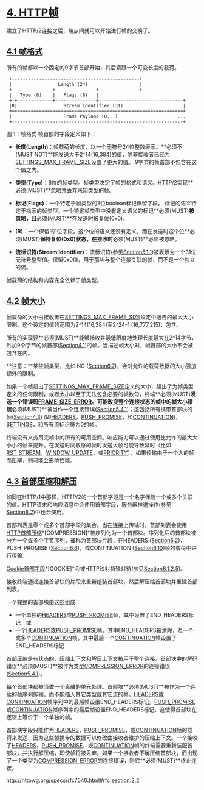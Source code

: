 # [4. HTTP帧](http://httpwg.org/specs/rfc7540.html#FramingLayer)
建立了HTTP/2连接之后，端点间就可以开始进行帧的交换了。

## [4.1 帧格式](http://httpwg.org/specs/rfc7540.html#FrameHeader)
所有的帧都以一个固定的9字节首部开始，其后紧跟一个可变长度的载荷。
```
 +-----------------------------------------------+
 |                 Length (24)                   |
 +---------------+---------------+---------------+
 |   Type (8)    |   Flags (8)   |
 +-+-------------+---------------+-------------------------------+
 |R|                 Stream Identifier (31)                      |
 +=+=============================================================+
 |                   Frame Payload (0...)                      ...
 +---------------------------------------------------------------+
```
图 1：帧格式
帧首部的字段定义如下：
* **长度(Length)**：帧载荷的长度，以一个无符号24位整数表示。**必须不(MUST NOT)**能发送大于2^14(16,384)的值，除非接收者已经为[SETTINGS_MAX_FRAME_SIZE](http://httpwg.org/specs/rfc7540.html#SETTINGS_MAX_FRAME_SIZE)设置了更大的值。
9字节的帧首部不包含在这个值之内。

* **类型(Type)**：8位的帧类型。帧类型决定了帧的格式和语义。HTTP/2实现**必须(MUST)**忽略并丢弃未知类型的帧。

* **标记(Flags)**：一个特定于帧类型的8位boolean标记保留字段。
标记的语义特定于指示的帧类型。一个特定帧类型中没有定义语义的标记**必须(MUST)**被忽略，且**必须(MUST)**在发送时被复位(0x0)。

* **(R)**：一个保留的1位字段。这个位的语义还没有定义，而在发送时这个位**必须(MUST)**保持复位(0x0)状态，在接收时**必须(MUST)**必须被忽略。

* **流标识符(Stream Identifier)**：流标识符(参见[Section5.1.1](http://httpwg.org/specs/rfc7540.html#StreamIdentifiers))被表示为一个31位无符号整型值。保留0x0值，用于那些与整个连接关联的帧，而不是一个独立的流。

帧载荷的结构和内容完全依赖于帧类型。

## [4.2 帧大小](http://httpwg.org/specs/rfc7540.html#FrameSize)
帧载荷的大小由接收者在[SETTINGS_MAX_FRAME_SIZE](http://httpwg.org/specs/rfc7540.html#SETTINGS_MAX_FRAME_SIZE)设定中通告的最大大小限制。这个设定的值的范围为2^14(16,384)至2^24-1 (16,777,215)，包含。

所有的实现要**必须(MUST)**能够接收并最低限度地处理长度最大在2^14字节，外加9个字节的帧首部([Section4.1](http://httpwg.org/specs/rfc7540.html#FrameHeader))的帧。当描述帧大小时，帧首部的大小不会被包含在内。

**注意：**某些帧类型，比如ING ([Section6.7](http://httpwg.org/specs/rfc7540.html#PING))，会对允许的载荷数据的大小强加额外的限制。

如果一个帧超出了[SETTINGS_MAX_FRAME_SIZE](http://httpwg.org/specs/rfc7540.html#SETTINGS_MAX_FRAME_SIZE)定义的大小，超出了为帧类型定义的任何限制，或者太小以至于无法包含必要的帧数句，终端**必须(MUST)**发送一个错误码[FRAME_SIZE_ERROR](http://httpwg.org/specs/rfc7540.html#FRAME_SIZE_ERROR)。可能改变整个连接状态的帧中的帧大小错误**必须(MUST)**被当作一个连接错误([Section5.4.1](http://httpwg.org/specs/rfc7540.html#ConnectionErrorHandler))；这包括所有携带首部块的帧([Section4.3](http://httpwg.org/specs/rfc7540.html#HeaderBlock)) (即[HEADERS](http://httpwg.org/specs/rfc7540.html#HEADERS)，[PUSH_PROMISE](http://httpwg.org/specs/rfc7540.html#PUSH_PROMISE)，和[CONTINUATION](http://httpwg.org/specs/rfc7540.html#CONTINUATION))，[SETTINGS](http://httpwg.org/specs/rfc7540.html#SETTINGS)，和所有流标识符为0的帧。

终端没有义务用完帧中的所有的可用空间。响应能力可以通过使用比允许的最大大小小的帧来提升。在发送时间敏感的帧时发送大帧可能导致延时（比如[RST_STREAM](http://httpwg.org/specs/rfc7540.html#RST_STREAM)，[WINDOW_UPDATE](http://httpwg.org/specs/rfc7540.html#WINDOW_UPDATE)，或[PRIORITY](http://httpwg.org/specs/rfc7540.html#PRIORITY)），如果传输由于一个大的帧而阻塞，则可能会影响性能。


## [4.3 首部压缩和解压](http://httpwg.org/specs/rfc7540.html#HeaderBlock)
如同在HTTP/1中那样，HTTP/2的一个首部字段是一个名字伴随一个或多个关联的值。HTTP请求和响应消息中会使用首部字段，服务器推送操作(参见[Section8.2](http://httpwg.org/specs/rfc7540.html#PushResources))中也会使用。

首部列表是零个或多个首部字段的集合。当在连接上传输时，首部列表会使用[HTTP首部压缩](http://httpwg.org/specs/rfc7540.html#COMPRESSION)*[COMPRESSION]*被序列化为一个首部块。序列化后的首部块被分为一个或多个字节序列，被称为首部块片段，在HEADERS ([Section6.2](http://httpwg.org/specs/rfc7540.html#HEADERS))，PUSH_PROMISE ([Section6.6](http://httpwg.org/specs/rfc7540.html#PUSH_PROMISE))，或CONTINUATION ([Section6.10](http://httpwg.org/specs/rfc7540.html#CONTINUATION))帧的载荷中进行传输。

[Cookie首部字段](http://httpwg.org/specs/rfc7540.html#COOKIE)*[COOKIE]*会被HTTP映射特殊对待(参见[Section8.1.2.5](http://httpwg.org/specs/rfc7540.html#CompressCookie))。

接收终端通过连接首部块的片段来重新组装首部块，然后解压缩首部块并重建首部列表。

一个完整的首部块由这些组成：
* 一个单独的[HEADERS](http://httpwg.org/specs/rfc7540.html#HEADERS)或[PUSH_PROMISE](http://httpwg.org/specs/rfc7540.html#PUSH_PROMISE)帧，其中设置了END_HEADERS标记，或
* 一个[HEADERS](http://httpwg.org/specs/rfc7540.html#HEADERS)或[PUSH_PROMISE](http://httpwg.org/specs/rfc7540.html#PUSH_PROMISE)帧，其中END_HEADERS被清除，及一个或多个[CONTINUATION](http://httpwg.org/specs/rfc7540.html#CONTINUATION)帧，其中最后一个[CONTINUATION](http://httpwg.org/specs/rfc7540.html#CONTINUATION)帧设置了END_HEADERS标记

首部压缩是有状态的。压缩上下文和解压上下文被用于整个连接。首部块中的解码错误**必须(MUST)**被作为类型[COMPRESSION_ERROR](http://httpwg.org/specs/rfc7540.html#COMPRESSION_ERROR)的连接错误([Section5.4.1](http://httpwg.org/specs/rfc7540.html#ConnectionErrorHandler))。

每个首部块都被当做一个离散的单元处理。首部块**必须(MUST)**被作为一个连续的帧序列传输，而不能插入其它类型或其它流的帧。[HEADERS](http://httpwg.org/specs/rfc7540.html#HEADERS)或[CONTINUATION](http://httpwg.org/specs/rfc7540.html#CONTINUATION)帧序列中的最后帧设置END_HEADERS标记。[PUSH_PROMISE](http://httpwg.org/specs/rfc7540.html#PUSH_PROMISE)或[CONTINUATION](http://httpwg.org/specs/rfc7540.html#CONTINUATION)帧序列中的最后帧设置END_HEADERS标记。这使得首部块在逻辑上等价于一个单独的帧。

首部块字段只能作为[HEADERS](http://httpwg.org/specs/rfc7540.html#HEADERS)，[PUSH_PROMISE](http://httpwg.org/specs/rfc7540.html#PUSH_PROMISE)，或[CONTINUATION](http://httpwg.org/specs/rfc7540.html#CONTINUATION)帧的载荷来发送，因为这些帧携带的数据可以修改由接收者维护的压缩上下文。一个接收了[HEADERS](http://httpwg.org/specs/rfc7540.html#HEADERS)，[PUSH_PROMISE](http://httpwg.org/specs/rfc7540.html#PUSH_PROMISE)，或[CONTINUATION](http://httpwg.org/specs/rfc7540.html#CONTINUATION)帧的终端需要重新装配首部块，并执行解压缩，即使帧将被丢弃。如果一个接收者不解压缩首部块，而出现了一个类型为[COMPRESSION_ERROR](http://httpwg.org/specs/rfc7540.html#COMPRESSION_ERROR)的连接错误，则它**必须(MUST)**终止连接。

http://httpwg.org/specs/rfc7540.html#rfc.section.2.2
